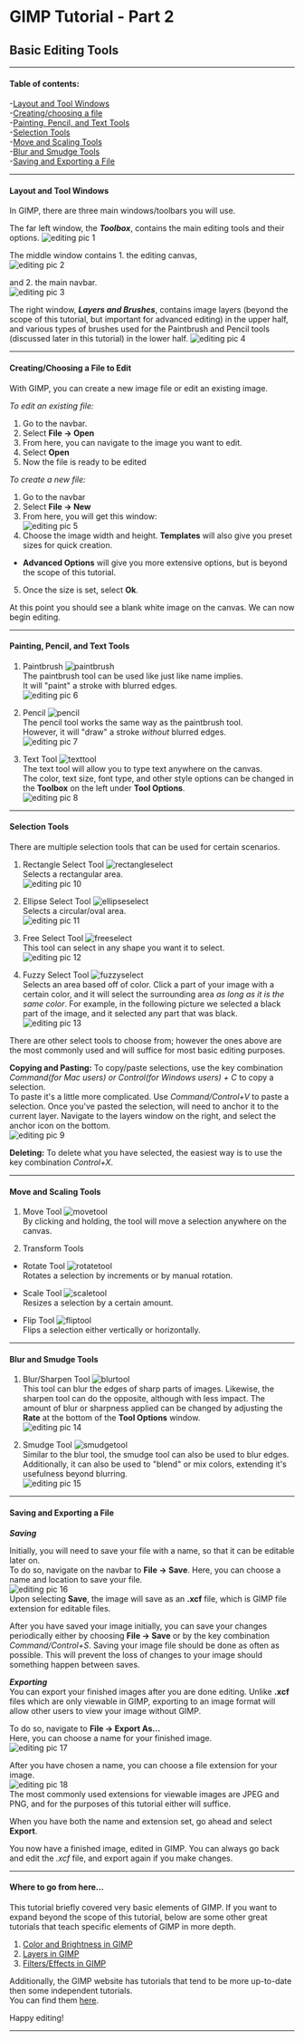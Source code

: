 # GIMP Tutorial - Part 2
## Basic Editing Tools
---
#### Table of contents:   
-[Layout and Tool Windows](#layout-and-tool-windows)   
-[Creating/choosing a file](#creating/choosing-a-new-file-to-edit)    
-[Painting, Pencil, and Text Tools](#painting,-pencil,-and-text-tools)    
-[Selection Tools](#selection-tools)     
-[Move and Scaling Tools](#move-and-scaling-tools)       
-[Blur and Smudge Tools](#blur-and-smudge-tools)    
-[Saving and Exporting a File](#saving-and-exporting-a-file)    

---

#### Layout and Tool Windows

In GIMP, there are three main windows/toolbars you will use.

The far left window, the ***Toolbox***, contains the main editing tools and their options.
![editing pic 1](/Pictures/editing_1.PNG " ")   

The middle window contains 1. the editing canvas,   
![editing pic 2](/Pictures/editing_2.PNG " ")

and 2. the main navbar.   
![editing pic 3](/Pictures/editing_3.PNG " ")

The right window, ***Layers and Brushes***, contains image layers (beyond the scope of this tutorial, but important for advanced editing) in the upper half, and various types of brushes used for the Paintbrush and Pencil tools (discussed later in this tutorial) in the lower half.
![editing pic 4](/Pictures/editing_4.PNG " ")

---

#### Creating/Choosing a File to Edit   

With GIMP, you can create a new image file or edit an existing image.   

*To edit an existing file:*
1. Go to the navbar.
2. Select **File -> Open**
3. From here, you can navigate to the image you want to edit.
4. Select **Open**
5. Now the file is ready to be edited   

*To create a new file:*

1. Go to the navbar
2. Select **File -> New**
3. From here, you will get this window:   
![editing pic 5](/Pictures/editing_5.PNG " ")
4. Choose the image width and height. **Templates** will also give you preset sizes for quick creation.
  * **Advanced Options** will give you more extensive options, but is beyond the scope of this tutorial.
5. Once the size is set, select **Ok**.   

At this point you should see a blank white image on the canvas. We can now begin editing.

---

#### Painting, Pencil, and Text Tools

1. Paintbrush ![paintbrush](/Pictures/paintbrush.PNG " ")      
 The paintbrush tool can be used like just like name implies.     
It will "paint" a stroke with blurred edges.   
![editing pic 6](/Pictures/editing_6.PNG " ")   

2. Pencil  ![pencil](/Pictures/pencil.PNG " ")   
 The pencil tool works the same way as the paintbrush tool.   
   However, it will "draw" a stroke *without* blurred edges.   
   ![editing pic 7](/Pictures/editing_7.PNG " ")   

3. Text Tool   ![texttool](/Pictures/texttool.PNG " ")   
The text tool will allow you to type text anywhere on the canvas.   
The color, text size, font type, and other style options can be changed in the **Toolbox** on the left under **Tool Options**.   
![editing pic 8](/Pictures/editing_8.PNG " ")   

---

#### Selection Tools   

There are multiple selection tools that can be used for certain scenarios.    


1. Rectangle Select Tool  ![rectangleselect](/Pictures/rectselect.PNG " ")   
Selects a rectangular area.   
![editing pic 10](/Pictures/editing_10.PNG " ")    

2. Ellipse Select Tool ![ellipseselect](/Pictures/ellipseselect.PNG " ")     
Selects a circular/oval area.    
![editing pic 11](/Pictures/editing_11.PNG " ")   

3. Free Select Tool  ![freeselect](/Pictures/freeselect.PNG " ")    
This tool can select in any shape you want it to select.    
![editing pic 12](/Pictures/editing_12.PNG " ")   

4. Fuzzy Select Tool   ![fuzzyselect](/Pictures/fuzzyselect.PNG " ")  
Selects an area based off of color. Click a part of your image with a certain color, and it will select the surrounding area *as long as it is the same color*. For example, in the following picture we selected a black part of the image, and it selected any part that was black.
![editing pic 13](/Pictures/editing_13.PNG " ")   

There are other select tools to choose from; however the ones above are the most commonly used and will suffice for most basic editing purposes.

**Copying and Pasting:** To copy/paste selections, use the key combination *Command(for Mac users) or Control(for Windows users) + C* to copy a selection.    
To paste it's a little more complicated. Use *Command/Control+V* to paste a selection. Once you've pasted the selection, will need to anchor it to the current layer. Navigate to the layers window on the right, and select the anchor icon on the bottom.   
![editing pic 9](/Pictures/editing_9.png " ")   

**Deleting:** To delete what you have selected, the easiest way is to use the key combination *Control+X*.

---

#### Move and Scaling Tools

1. Move Tool ![movetool](/Pictures/movetool.PNG " ")   
By clicking and holding, the tool will move a selection anywhere on the canvas.   

2. Transform Tools   
 * Rotate Tool ![rotatetool](/Pictures/rotatetool.PNG " ")   
 Rotates a selection by increments or by manual rotation.

 * Scale Tool ![scaletool](/Pictures/scaletool.PNG " ")   
 Resizes a selection by a certain amount.

 * Flip Tool ![fliptool](/Pictures/fliptool.PNG " ")   
 Flips a selection either vertically or horizontally.


---


#### Blur and Smudge Tools

1. Blur/Sharpen Tool ![blurtool](/Pictures/blurtool.PNG " ")    
This tool can blur the edges of sharp parts of images. Likewise, the sharpen tool can do the opposite, although with less impact. The amount of blur or sharpness applied can be changed by adjusting the **Rate** at the bottom of the **Tool Options** window.   
![editing pic 14](/Pictures/editing_14.PNG " ")   

2. Smudge Tool ![smudgetool](/Pictures/smudgetool.PNG " ")   
Similar to the blur tool, the smudge tool can also be used to blur edges. Additionally, it can also be used to "blend" or mix colors, extending it's usefulness beyond blurring.   
![editing pic 15](/Pictures/editing_15.PNG " ")   

---

#### Saving and Exporting a File   

***Saving***   

Initially, you will need to save your file with a name, so that it can be editable later on.   
To do so, navigate on the navbar to **File -> Save**.
Here, you can choose a name and location to save your file.    
![editing pic 16](/Pictures/editing_16.PNG " ")    
Upon selecting **Save**, the image will save as an **.xcf** file, which is GIMP file extension for editable files.   

After you have saved your image initially, you can save your changes periodically either by choosing **File -> Save** or by the key combination *Command/Control+S*. Saving your image file should be done as often as possible. This will prevent the loss of changes to your image should something happen between saves.   

***Exporting***   
You can export your finished images after you are done editing. Unlike **.xcf** files which are only viewable in GIMP, exporting to an image format will allow other users to view your image without GIMP.   

To do so, navigate to **File -> Export As...**   
Here, you can choose a name for your finished image.   
![editing pic 17](/Pictures/editing_17.PNG " ")   

After you have chosen a name, you can choose a file extension for your image.    
![editing pic 18](/Pictures/editing_18.PNG " ")  
The most commonly used extensions for viewable images are JPEG and PNG, and for the purposes of this tutorial either will suffice.

When you have both the name and extension set, go ahead and select **Export**.   

You now have a finished image, edited in GIMP. You can always go back and edit the *.xcf* file, and export again if you make changes.


---

#### Where to go from here...

This tutorial briefly covered very basic elements of GIMP. If you want to expand beyond the scope of this tutorial, below are some other great tutorials that teach specific elements of GIMP in more depth.

1. [Color and Brightness in GIMP](https://howtogimp.com/fix-brightness-and-color-in-gimp)
2. [Layers in GIMP](https://google.com/amp/s/opensourceforu.com/2009/08/gimp-for-beginners-part-2-understanding-layers/amp/)
3. [Filters/Effects in GIMP](https://quackit.com/web_graphics/gimp/tutorial/gimp_filters.cfm)    

Additionally, the GIMP website has tutorials that tend to be more up-to-date then some independent tutorials.   
You can find them [here](https://gimp.org/tutorials).   

Happy editing!


---
